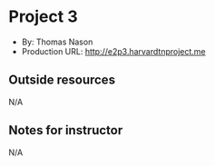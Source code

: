 # Project 3
+ By: Thomas Nason
+ Production URL: <http://e2p3.harvardtnproject.me>

## Outside resources
N/A

## Notes for instructor
N/A